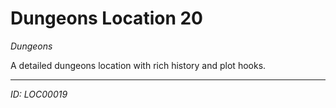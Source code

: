# Dungeons Location 20

*Dungeons*

A detailed dungeons location with rich history and plot hooks.

---
*ID: LOC00019*
